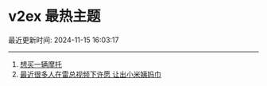 # v2ex 最热主题

最近更新时间: 2024-11-15 16:03:17

--- 
1. [想买一辆摩托](https://www.v2ex.com/t/1089716) 
2. [最近很多人在雷总视频下许愿 让出小米姨妈巾](https://www.v2ex.com/t/1089718) 
